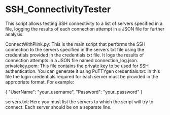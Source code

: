 # SSH_ConnectivityTester
This script allows testing SSH connectivity to a list of servers specified in a file, logging the results of each connection attempt in a JSON file for further analysis. 

ConnectWithPlink.py: This is the main script that performs the SSH connection to the servers specified in the servers.txt file using the credentials provided in the credentials.txt file. It logs the results of connection attempts in a JSON file named connection_log.json.
privatekey.pem: This file contains the private key to be used for SSH authentication. You can generate it using PuTTYgen
credentials.txt: In this file the login credentials required for each server must be provided in the appropriate format. For example:

{
    "UserName": "your_username",
    "Password": "your_password"
}

servers.txt: Here you must list the servers to which the script will try to connect. Each server should be on a separate line. 
